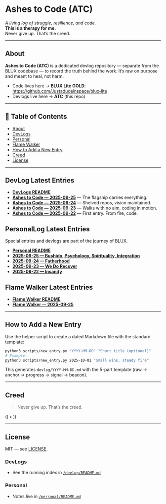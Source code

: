 # Ashes to Code (ATC)


_A living log of struggle, resilience, and code._  
**This is a therapy for me.**  
Never give up. That’s the creed.

---

## About
**Ashes to Code (ATC)** is a dedicated devlog repository — separate from the BLUX codebase —
to record the truth behind the work. It’s raw on purpose and meant to heal, not harm.

- Code lives here → **BLUX Lite GOLD**: https://github.com/Justadudeinspace/blux-lite
- Devlogs live here → **ATC** (this repo)

---

## 📑 Table of Contents
- [About](#about)
- [DevLogs](#devlog-latest-entries)
- [Personal](#personallog-latest-entries)
- [Flame Walker](#flame-walker-latest-entries)
- [How to Add a New Entry](#how-to-add-a-new-entry)
- [Creed](#creed)
- [License](#license)

---

## DevLog Latest Entries
- **[DevLogs README](devlogs/README.md)**
- **[Ashes to Code — 2025-09-25](devlog/2025-09-25.md)** — The flagship carries everything.
- **[Ashes to Code — 2025-09-24](devlog/2025-09-24.md)** — Shelved repos, vision maintained.
- **[Ashes to Code — 2025-09-23](devlog/2025-09-23.md)** — Walks with no aim, coding in motion.
- **[Ashes to Code — 2025-09-22](devlog/2025-09-22.md)** — First entry. From fire, code.

## PersonalLog Latest Entries
Special entries and devlogs are part of the journey of BLUX.
- **[Personal README](personal/README.md)**
- **[2025-09-25 — Bushido, Psychology, Spirituality, Integration](personal/2025-09-25.md)**
- **[2025-09-24 — Fatherhood](personal/2025-09-24.md)**
- **[2025-09-23 — We Do Recover](personal/2025-09-23.md)**
- **[2025-09-22 — Insanity](personal/2025-09-22.md)**
## Flame Walker Latest Entries
- **[Flame Walker README](flame_walker/README.md)**
- **[Flame Walker — 2025-09-25](devlog/flame_walker/flame-walker-2025-09-25.md)**

---

## How to Add a New Entry
Use the helper script to create a dated Markdown file with the standard template:

```bash
python3 scripts/new_entry.py "YYYY-MM-DD" "Short title (optional)"
# Example:
python3 scripts/new_entry.py 2025-10-01 "Small wins, steady fire"
```

This generates `devlog/YYYY-MM-DD.md` with the 5-part template (raw → anchor → progress → signal → beacon).

---

## Creed
> Never give up. That’s the creed.

(( • ))

---

## License
MIT — see [LICENSE](LICENSE).
### DevLogs
- See the running index in [`/devlog/README.md`](devlog/README.md)
### Personal
- Notes live in [`/personal/README.md`](personal/README.md)
